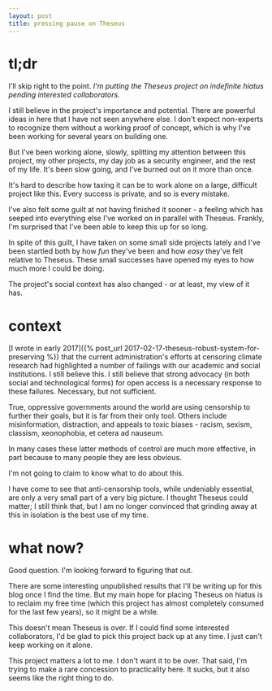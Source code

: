 ```yaml
---
layout: post
title: pressing pause on Theseus
---
```



# tl;dr

I'll skip right to the point. *I'm putting the Theseus project on indefinite
hiatus pending interested collaborators.*

I still believe in the project's importance and potential. There are powerful
ideas in here that I have not seen anywhere else. I don't expect non-experts to
recognize them without a working proof of concept, which is why I've been
working for several years on building one.

But I've been working alone, slowly, splitting my attention between this
project, my other projects, my day job as a security engineer, and the rest of
my life. It's been slow going, and I've burned out on it more than once.

It's hard to describe how taxing it can be to work alone on a large, difficult
project like this. Every success is private, and so is every mistake.

I've also felt some guilt at not having finished it sooner - a feeling which has
seeped into everything else I've worked on in parallel with Theseus. Frankly,
I'm surprised that I've been able to keep this up for so long.

In spite of this guilt, I have taken on some small side projects lately and I've
been startled both by how _fun_ they've been and how _easy_ they've felt
relative to Theseus. These small successes have opened my eyes to how much more
I could be doing.

The project's social context has also changed - or at least, my view of it has.


# context

[I wrote in early 2017]({% post_url 2017-02-17-theseus-robust-system-for-preserving %})
that the current administration's efforts at censoring climate research had
highlighted a number of failings with our academic and social institutions. I
still believe this. I still believe that strong advocacy (in both social and
technological forms) for open access is a necessary response to these failures.
Necessary, but not sufficient.

True, oppressive governments around the world are using censorship to further
their goals, but it is far from their only tool. Others include misinformation,
distraction, and appeals to toxic biases - racism, sexism, classism,
xeonophobia, et cetera ad nauseum.

In many cases these latter methods of control are much more effective, in part
because to many people they are less obvious.

I'm not going to claim to know what to do about this.

I have come to see that anti-censorship tools, while undeniably essential, are
only a very small part of a very big picture. I thought Theseus could matter; I
still think that, but I am no longer convinced that grinding away at this in
isolation is the best use of my time.


# what now?

Good question. I'm looking forward to figuring that out.

There are some interesting unpublished results that I'll be writing up for this
blog once I find the time. But my main hope for placing Theseus on hiatus is to
reclaim my free time (which this project has almost completely consumed for the
last few years), so it might be a while.

This doesn't mean Theseus is over. If I could find some interested
collaborators, I'd be glad to pick this project back up at any time. I just
can't keep working on it alone.

This project matters a lot to me. I don't want it to be over. That said, I'm
trying to make a rare concession to practicality here. It sucks, but it also
seems like the right thing to do.
